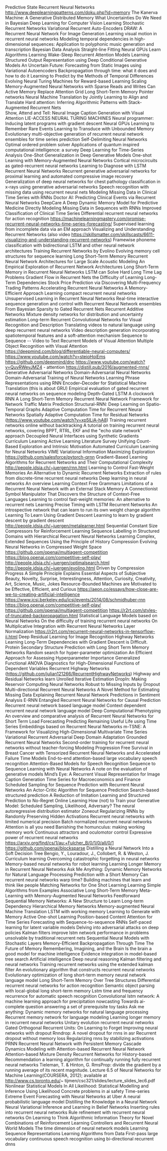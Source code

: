 Predictive State Recurrent Neural Networks
http://www.deeplearningpatterns.com/doku.php?id=memory
The Kanerva Machine: A Generative Distributed Memory
What Uncertainties Do We Need in Bayesian Deep Learning for Computer Vision
Learning Stochastic Recurrent Networks
Variational Recurrent Auto-Encoders
DRAW: A Recurrent Neural Network For Image Generation
Learning visual motion in recurrent neural networks
Modeling temporal dependencies in high-dimensional sequences: Application to polyphonic music generation and transcription
Bayesian Data Analysis Straight-line Fitting
Neural GPUs Learn Algorithms
Learning Wake-Sleep Recurrent Attention Models
Learning Structured Output Representation using Deep Conditional Generative Models
An Uncertain Future: Forecasting from Static Images using Variational Autoencoders
Backpropagation through time: what it does and how to do it
Learning to Predict by the Methods of Temporal Differences
Evolving Neural Turing Machines for Reward-based Learning
Scaling Memory-Augmented Neural Networks with Sparse Reads and Writes
Can Active Memory Replace Attention
Grid Long Short-Term Memory
Pointer networks
Neural Machine Translation by Jointly Learning to Align and Translate
Hard attention: 
Inferring Algorithmic Patterns with Stack-Augmented Recurrent Nets   
Show, Attend and Tell: Neural Image Caption Generation with Visual Attention
LIE-ACCESS NEURAL TURING MACHINES
Neural programmer: Inducing latent programs with gradient descent
Neural GPUs
Learning to Remember Rare Events
Learning to Transduce with Unbounded Memory
Evolutionary multi-objective generation of recurrent neural network ensembles for time series prediction
Self-Delimiting Neural Networks
Optimal ordered problem solver
Applications of quantum inspired computational intelligence: a survey
Deep Learning for Time-Series Analysis
One-Shot Generalization in Deep Generative Models
One-shot Learning with Memory-Augmented Neural Networks
Cortical microcircuits as gated-recurrent neural networks
Learning to Diagnose with LSTM Recurrent Neural Networks
Recurrent generative adversarial networks for proximal learning and automated compressive image recovery
Generalization of deep neural networks for chest pathology classification in x-rays using generative adversarial networks
Speech recognition with missing data using recurrent neural nets
Modeling Missing Data in Clinical Time Series with RNNs
Doctor AI: Predicting Clinical Events via Recurrent Neural Networks
DeepCare A Deep Dynamic Memory Model for Predictive Medicine
Directly Modeling Missing Data in Sequences with RNNs Improved Classification of Clinical Time Series
Differential recurrent neural networks for action recognition
https://machinelearningmastery.com/promise-recurrent-neural-networks-time-series-forecasting/
Supervised learning from incomplete data via an EM approach
Visualizing and Understanding Recurrent Networks (also video https://skillsmatter.com/skillscasts/6611-visualizing-and-understanding-recurrent-networks)
Framewise phoneme classiﬁcation with bidirectional LSTM and other neural network architectures
Training Recurrent Networks by Evolino
Evolving memory cell structures for sequence learning
Long Short-Term Memory Recurrent Neural Network Architectures for Large Scale Acoustic Modeling
An Empirical Exploration of Recurrent Network Architectures 
Long Short-Term Memory in Recurrent Neural Networks
LSTM can Solve Hard Long Time Lag Problems
Gradient Flow in Recurrent Nets the Difficulty of Learning Long-Term Dependencies
Stock Price Prediction via Discovering Multi-Frequency Trading Patterns
Accelerating Recurrent Neural Networks A Memory-Efficient Approach
Learning compact recurrent neural networks
Unsupervised Learning in Recurrent Neural Networks
Real-time interactive sequence generation and control with Recurrent Neural Network ensembles
From Bayesian Sparsity to Gated Recurrent Nets
Recurrent Additive Networks
Mixture density networks for distribution and uncertainty estimation
Long-term Recurrent Convolutional Networks for Visual Recognition and Description
Translating videos to natural language using deep recurrent neural networks
Video description generation incorporating spatiotemporal features and a soft-attention mechanism
Sequence to Sequence -- Video to Text
Recurrent Models of Visual Attention
Multiple Object Recognition with Visual Attention
https://deepmind.com/blog/differentiable-neural-computers/
https://www.youtube.com/watch?v=steioHoiEms
https://github.com/deepmind/dnc
https://www.youtube.com/watch?v=QuvRWevJMZ4 - attention
https://distill.pub/2016/augmented-rnns/
Generative Adversarial Networks
Domain-Adversarial Neural Networks
Domain-Adversarial Training of Neural Networks
Learning Phrase Representations using RNN Encoder–Decoder for Statistical Machine Translation (this is about GRU)
Empirical evaluation of gated recurrent neural networks on sequence modeling
Depth-Gated LSTM
A clockwork RNN
A Long Short-Term Memory Recurrent Neural Network Framework for Network Traffic Matrix Prediction
Structural-RNN: Deep Learning on Spatio-Temporal Graphs
Adaptive Computation Time for Recurrent Neural Networks
Spatially Adaptive Computation Time for Residual Networks (https://www.youtube.com/watch?v=xp5lLiA-hA8)
Training recurrent networks online without backtracking
A tutorial on training recurrent neural networks, covering BPPT, RTRL, EKF and the "echo state network" approach
Decoupled Neural Interfaces using Synthetic Gradients
Curriculum Learning
Active Learning Literature Survey
Unifying Count-Based Exploration and Intrinsic Motivation
Automated Curriculum Learning for Neural Networks
VIME Variational Information Maximizing Exploration
https://github.com/salesforce/pytorch-qrnn
Gradient-Based Learning Algorithms for Recurrent Networks and Their Computational Complexity
http://people.idsia.ch/~juergen/rnn.html
Learning to Control Fast-Weight Memories An Alternative to Dynamic Recurrent Networks
Extraction of rules from discrete-time recurrent neural networks
Deep learning in neural networks An overview
Learning Context Free Grammars Limitations of a Recurrent Neural Network with an External Stack Memory
A Connectionist Symbol Manipulator That Discovers the Structure of Context-Free Languages
Learning to control fast-weight memories: An alternative to recurrent nets
Learning Precise Timing with LSTM Recurrent Networks
An introspective network that can learn to run its own weight change algorithm
Learning To Learn Using Gradient Descent
Learning to learn by gradient descent by gradient descent
http://people.idsia.ch/~juergen/metalearner.html
Sequential Constant Size Compressors for Reinforcement Learning
Sequence Labelling in Structured Domains with Hierarchical Recurrent Neural Networks
Learning Complex, Extended Sequences Using the Principle of History Compression
Evolving Neural Networks in Compressed Weight Space
https://github.com/openai/multiagent-competition
https://blog.openai.com/competitive-self-play/
http://people.idsia.ch/~juergen/optimalsearch.html
http://people.idsia.ch/~juergen/evolino.html
Driven by Compression Progress A Simple Principle Explains Essential Aspects of Subjective Beauty, Novelty, Surprise, Interestingness, Attention, Curiosity, Creativity, Art, Science, Music, Jokes
Resource-Bounded Machines are Motivated to be Effective, Efficient, and Curious
https://aeon.co/essays/how-close-are-we-to-creating-artificial-intelligence
https://www.icsi.berkeley.edu/icsi/events/2014/08/schmidhuber-rnn
https://blog.openai.com/competitive-self-play/
https://github.com/openai/multiagent-competition
https://r2rt.com/styles-of-truncated-backpropagation.html
Statistical Language Models based on Neural Networks
On the difficulty of training recurrent neural networks
On Multiplicative Integration with Recurrent Neural Networks
Layer Normalization
https://r2rt.com/recurrent-neural-networks-in-tensorflow-ii.html
Deep Residual Learning for Image Recognition
Highway Networks
Learning Long-Term Dependencies with Gradient Descent is Difficult.
Protein Secondary Structure Prediction with Long Short Term Memory Networks
Random search for hyper-parameter optimization
An Efficient Approach for Assessing Hyperparameter Importance
Generalized Functional ANOVA Diagnostics for High-Dimensional Functions of Dependent Variables
Recurrent Highway Networks (https://github.com/julian121266/RecurrentHighwayNetworks)
Highway and Residual Networks learn Unrolled Iterative Estimation
DropIn: Making Reservoir Computing Neural Networks Robust to Missing Inputs by Dropout
Multi-directional Recurrent Neural Networks A Novel Method for Estimating Missing Data
Explaining Recurrent Neural Network Predictions in Sentiment Analysis
E-RNN Entangled Recurrent Neural Networks for Causal Prediction
Recurrent neural network based language model
Context dependent recurrent neural network language model
Deep Computational Phenotyping
An overview and comparative analysis of Recurrent Neural Networks for Short Term Load Forecasting
Predicting Remaining Useful Life using Time Series Embeddings based on Recurrent Neural Networks
m-TSNE: A Framework for Visualizing High-Dimensional Multivariate Time Series
Variational Recurrent Adversarial Deep Domain Adaptation
Grounded Recurrent Neural Networks
Second-order training for recurrent neural networks without teacher-forcing
Modeling Progression Free Survival in Breast Cancer with Tensorized Recurrent Neural Networks and Accelerated Failure Time Models
End-to-end attention-based large vocabulary speech recognition
Attention-Based Models for Speech Recognition
Sequence to Sequence Learning with Neural Networks
A note on the evaluation of generative models
Mind’s Eye: A Recurrent Visual Representation for Image Caption Generation
Time Series for Macroeconomics and Finance
Scheduled Sampling for Sequence Prediction with Recurrent Neural Networks
An Actor-Critic Algorithm for Sequence Prediction
Search-based structured prediction
A Reduction of Imitation Learning and Structured Prediction to No-Regret Online Learning
How (not) to Train your Generative Model: Scheduled Sampling, Likelihood, Adversary?
The neural autoregressive distribution estimator
Zoneout Regularizing RNNs by Randomly Preserving Hidden Activations
Recurrent neural networks with limited numerical precision
Batch normalized recurrent neural networks
Attention is all you need
Banishing the homunculus: making working memory work
Continuous attractors and oculomotor control
Expressive power of recurrent neural networks
https://arxiv.org/find/cs/1/au:+Fulcher_B/0/1/0/all/0/1
https://github.com/openai/blocksparse
Distilling a Neural Network Into a Soft Decision Tree
Bengio, Y., Louradour, J., Collobert, R. & Weston, J. Curriculum learning
Overcoming catastrophic forgetting in neural networks
Memory-based neural networks for robot learning
Learning Longer Memory in Recurrent Neural Networks
Ask Me Anything: Dynamic Memory Networks for Natural Language Processing
Prediction with a Short Memory
Can recurrent neural networks warp time?
Building machines that learn and think like people
Matching Networks for One Shot Learning
Learning Simple Algorithms from Examples
Associative Long Short-Term Memory
Meta-Learning with Memory-Augmented Neural Networks
Feedforward Sequential Memory Networks: A New Structure to Learn Long-term Dependency
Hierarchical Memory Networks
Memory-augmented Neural Machine Translation
LSTM with working memory
Learning to Generate with Memory
Active One-shot Learning
Position-based Content Attention for Time Series Forecasting with Sequence-to-sequence RNNs
Self-paced learning for latent variable models
Delving into adversarial attacks on deep policies
Kalman filters improve lstm network performance in problems unsolvable by traditional recurrent nets
Sequential Neural Models with Stochastic Layers
Memory-Efficient Backpropagation Through Time
The Future of Memory Remembering, Imagining, and the Brain
Is the brain a good model for machine intelligence
Evidence integration in model-based tree search
Artificial intelligence Deep neural reasoning
Kalman filtering and neural networks
Training recurrent networks using the extended kalman filter
An evolutionary algorithm that constructs recurrent neural networks
Evolutionary optimization of long short-term memory neural network language model
Long Short-Term Memory Over Tree Structures
Differential recurrent neural networks for action recognition
Semantic object parsing with local-global long short-term memory
Lstm time and frequency recurrence for automatic speech recognition
Convolutional lstm network: A machine learning approach for precipitation nowcasting
Towards ai-complete question answering a set of prerequisite toy tasks
Ask me anything: Dynamic memory networks for natural language processing
Recurrent memory network for language modeling
Learning longer memory in recurrent neural networks
Unitary evolution recurrent neural networks
Gated Orthogonal Recurrent Units: On Learning to Forget
Improving neural networks with dropout
Rnndrop: A novel dropout for rnns in asr
Recurrent dropout without memory loss
Regularizing rnns by stabilizing activations
PRNN Recurrent Neural Network with Persistent Memory
Cascade Dynamics Modeling with Attention-based Recurrent Neural Network
Attention-based Mixture Density Recurrent Networks for History-based Recommendation
a learning algorithm for continually running fully recurrent neural networks
Tieleman, T. & Hinton, G. RmsProp: divide the gradient by a running average of its recent magnitude. Lecture 6.5 of Neural Networks for Machine Learning(COURSERA, 2012); available at http://www.cs.toronto.edu/~ tijmen/csc321/slides/lecture_slides_lec6.pdf
Nonlinear Statistical Models
In All Likelihood: Statistical Modelling and Inference Using Likelihood
Concrete problems in ai safety
Time-series Extreme Event Forecasting with Neural Networks at Uber
A neural probabilistic language model
Distilling the Knowledge in a Neural Network
Neural Variational Inference and Learning in Belief Networks
Inserting rules into recurrent neural networks
Rule refinement with recurrent neural networks
On Learning to Think Algorithmic Information Theory for Novel Combinations of Reinforcement Learning Controllers and Recurrent Neural World Models
The time dimension of neural network models
Learning Sequence Representations
Learning Algorithms from Data
First-pass large vocabulary continuous speech recognition using bi-directional recurrent dnns